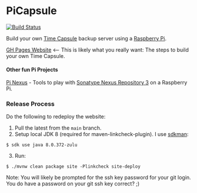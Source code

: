 PiCapsule
=======

[![Build Status](https://github.com/bhamail/picapsule/actions/workflows/build.yml/badge.svg)](https://github.com/bhamail/picapsule/actions)

Build your own [Time Capsule](https://www.apple.com/ph/airport-time-capsule/specs/) backup server using a [Raspberry Pi](https://www.raspberrypi.org).

[GH Pages Website](https://bhamail.github.io/picapsule/) <--
 This is likely what you really want: The steps to build your own Time Capsule.

#### Other fun Pi Projects

[Pi Nexus](https://github.com/bhamail/pinexus) - Tools to play with [Sonatype Nexus Repository 3](https://help.sonatype.com/en/sonatype-nexus-repository.html) on a Raspberry Pi.

### Release Process

Do the following to redeploy the website:
1. Pull the latest from the `main` branch.
2. Setup local JDK 8 (required for maven-linkcheck-plugin). I use [sdkman](https://sdkman.io): 
```shell
$ sdk use java 8.0.372-zulu
```
3. Run:
```shell
$ ./mvnw clean package site -Plinkcheck site-deploy
```
Note: You will likely be prompted for the ssh key password for your git login. You do have 
a password on your git ssh key correct? ;)

